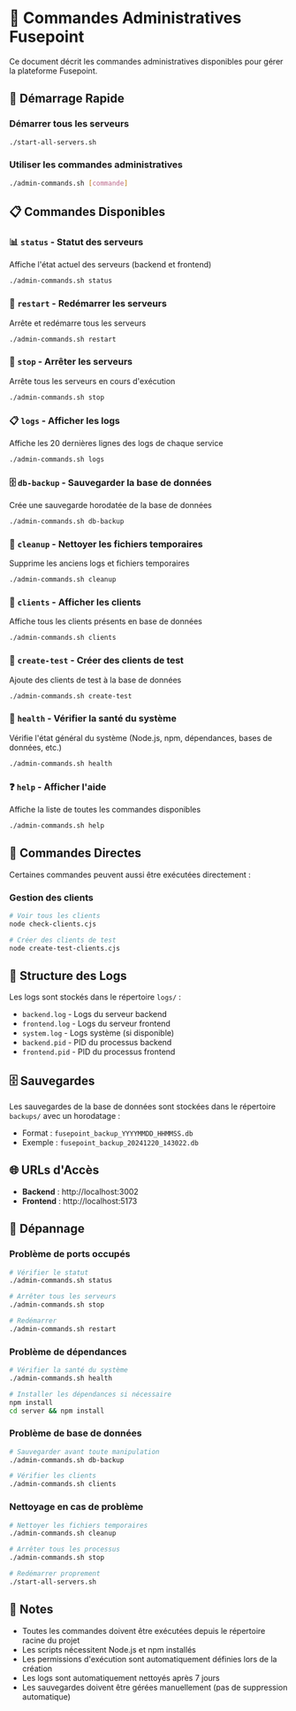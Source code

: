 # 🔧 Commandes Administratives Fusepoint

Ce document décrit les commandes administratives disponibles pour gérer la plateforme Fusepoint.

## 🚀 Démarrage Rapide

### Démarrer tous les serveurs
```bash
./start-all-servers.sh
```

### Utiliser les commandes administratives
```bash
./admin-commands.sh [commande]
```

## 📋 Commandes Disponibles

### 📊 `status` - Statut des serveurs
Affiche l'état actuel des serveurs (backend et frontend)
```bash
./admin-commands.sh status
```

### 🔄 `restart` - Redémarrer les serveurs
Arrête et redémarre tous les serveurs
```bash
./admin-commands.sh restart
```

### 🛑 `stop` - Arrêter les serveurs
Arrête tous les serveurs en cours d'exécution
```bash
./admin-commands.sh stop
```

### 📋 `logs` - Afficher les logs
Affiche les 20 dernières lignes des logs de chaque service
```bash
./admin-commands.sh logs
```

### 🗄️ `db-backup` - Sauvegarder la base de données
Crée une sauvegarde horodatée de la base de données
```bash
./admin-commands.sh db-backup
```

### 🧹 `cleanup` - Nettoyer les fichiers temporaires
Supprime les anciens logs et fichiers temporaires
```bash
./admin-commands.sh cleanup
```

### 👥 `clients` - Afficher les clients
Affiche tous les clients présents en base de données
```bash
./admin-commands.sh clients
```

### 👥 `create-test` - Créer des clients de test
Ajoute des clients de test à la base de données
```bash
./admin-commands.sh create-test
```

### 🏥 `health` - Vérifier la santé du système
Vérifie l'état général du système (Node.js, npm, dépendances, bases de données, etc.)
```bash
./admin-commands.sh health
```

### ❓ `help` - Afficher l'aide
Affiche la liste de toutes les commandes disponibles
```bash
./admin-commands.sh help
```

## 🎯 Commandes Directes

Certaines commandes peuvent aussi être exécutées directement :

### Gestion des clients
```bash
# Voir tous les clients
node check-clients.cjs

# Créer des clients de test
node create-test-clients.cjs
```

## 📁 Structure des Logs

Les logs sont stockés dans le répertoire `logs/` :
- `backend.log` - Logs du serveur backend
- `frontend.log` - Logs du serveur frontend
- `system.log` - Logs système (si disponible)
- `backend.pid` - PID du processus backend
- `frontend.pid` - PID du processus frontend

## 🗄️ Sauvegardes

Les sauvegardes de la base de données sont stockées dans le répertoire `backups/` avec un horodatage :
- Format : `fusepoint_backup_YYYYMMDD_HHMMSS.db`
- Exemple : `fusepoint_backup_20241220_143022.db`

## 🌐 URLs d'Accès

- **Backend** : http://localhost:3002
- **Frontend** : http://localhost:5173

## 🔧 Dépannage

### Problème de ports occupés
```bash
# Vérifier le statut
./admin-commands.sh status

# Arrêter tous les serveurs
./admin-commands.sh stop

# Redémarrer
./admin-commands.sh restart
```

### Problème de dépendances
```bash
# Vérifier la santé du système
./admin-commands.sh health

# Installer les dépendances si nécessaire
npm install
cd server && npm install
```

### Problème de base de données
```bash
# Sauvegarder avant toute manipulation
./admin-commands.sh db-backup

# Vérifier les clients
./admin-commands.sh clients
```

### Nettoyage en cas de problème
```bash
# Nettoyer les fichiers temporaires
./admin-commands.sh cleanup

# Arrêter tous les processus
./admin-commands.sh stop

# Redémarrer proprement
./start-all-servers.sh
```

## 📝 Notes

- Toutes les commandes doivent être exécutées depuis le répertoire racine du projet
- Les scripts nécessitent Node.js et npm installés
- Les permissions d'exécution sont automatiquement définies lors de la création
- Les logs sont automatiquement nettoyés après 7 jours
- Les sauvegardes doivent être gérées manuellement (pas de suppression automatique)